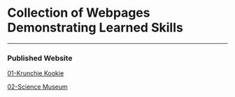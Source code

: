 # Collection of Webpages Demonstrating Learned Skills

___

### Published Website
[01-Krunchie Kookie](https://priceless-northcutt-72657e.netlify.app/01unit/krunchykookie/index.html)

[02-Science Museum](https://priceless-northcutt-72657e.netlify.app/02unit/index.html)
